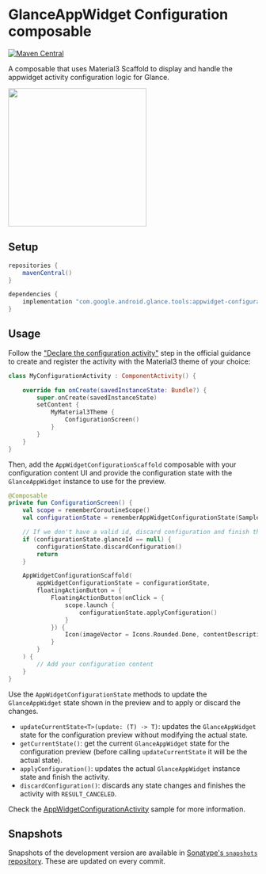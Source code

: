 # GlanceAppWidget Configuration composable

[![Maven Central](https://img.shields.io/maven-central/v/com.google.android.glance.tools/appwidget-configuration)](https://search.maven.org/search?q=g:com.google.android.glance.tools)

A composable that uses Material3 Scaffold to display and handle the appwidget activity configuration
logic for Glance.

<img src="images/glance-configuration-demo.gif" width = 279px>

## Setup

```groovy
repositories {
    mavenCentral()
}

dependencies {
    implementation "com.google.android.glance.tools:appwidget-configuration:<version>"
}
```

## Usage

Follow the
["Declare the configuration activity"](https://developer.android.com/guide/topics/appwidgets/configuration#declare)
step in the official guidance to create and register the activity with the Material3 theme of your
choice:

```kotlin
class MyConfigurationActivity : ComponentActivity() {

    override fun onCreate(savedInstanceState: Bundle?) {
        super.onCreate(savedInstanceState)
        setContent {
            MyMaterial3Theme {
                ConfigurationScreen()
            }
        }
    }
}
```

Then, add the `AppWidgetConfigurationScaffold` composable with your configuration content UI
and provide the configuration state with the `GlanceAppWidget` instance to use for the preview.

```kotlin
@Composable
private fun ConfigurationScreen() {
    val scope = rememberCoroutineScope()
    val configurationState = rememberAppWidgetConfigurationState(SampleGlanceWidget)

    // If we don't have a valid id, discard configuration and finish the activity.
    if (configurationState.glanceId == null) {
        configurationState.discardConfiguration()
        return
    }

    AppWidgetConfigurationScaffold(
        appWidgetConfigurationState = configurationState,
        floatingActionButton = {
            FloatingActionButton(onClick = {
                scope.launch {
                    configurationState.applyConfiguration()
                }
            }) {
                Icon(imageVector = Icons.Rounded.Done, contentDescription = "Save changes")
            }
        }
    ) {
        // Add your configuration content
    }
}
```

Use the `AppWidgetConfigurationState` methods to update the `GlanceAppWidget` state shown in the
preview and to apply or discard the changes.

* `updateCurrentState<T>(update: (T) -> T)`: updates the `GlanceAppWidget` state for the configuration preview without modifying the actual state.
* `getCurrentState()`: get the current `GlanceAppWidget` state for the configuration preview (before calling `updateCurrentState` it will be the actual state).
* `applyConfiguration()`: updates the actual `GlanceAppWidget` instance state and finish the activity.
* `discardConfiguration()`: discards any state changes and finishes the activity with `RESULT_CANCELED`.

Check the
[AppWidgetConfigurationActivity](../sample/src/main/java/com/google/android/glance/tools/sample/AppWidgetConfigurationActivity.kt)
sample for more information.

## Snapshots

Snapshots of the development version are available in [Sonatype's `snapshots` repository][snap].
These are updated on every commit.

[snap]: https://oss.sonatype.org/content/repositories/snapshots/com/google/android/glance/tools/appwidget-host/